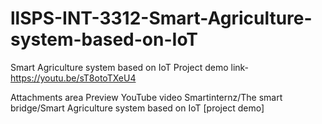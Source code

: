 # llSPS-INT-3312-Smart-Agriculture-system-based-on-IoT
Smart Agriculture system based on IoT
Project demo link-https://youtu.be/sT8otoTXeU4

Attachments area
Preview YouTube video Smartinternz/The smart bridge/Smart Agriculture system based on IoT [project demo]

